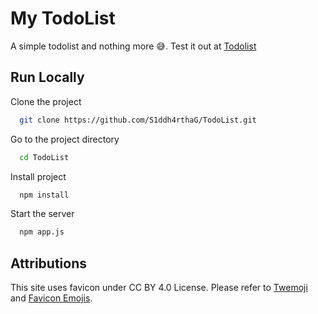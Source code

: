 
# My TodoList

A simple todolist and nothing more 😅.
Test it out at [Todolist](https://infinite-tundra-67808.herokuapp.com/)


## Run Locally

Clone the project

```bash
  git clone https://github.com/S1ddh4rthaG/TodoList.git
```

Go to the project directory

```bash
  cd TodoList
```

Install project

```bash
  npm install
```

Start the server

```bash
  npm app.js
```


## Attributions

This site uses favicon under CC BY 4.0 License. Please refer to [Twemoji](https://twemoji.twitter.com/) and [Favicon Emojis](https://favicon.io/emoji-favicons/).

